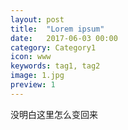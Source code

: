 ```yaml
---
layout: post
title:  "Lorem ipsum"
date:   2017-06-03 00:00
category: Category1
icon: www
keywords: tag1, tag2
image: 1.jpg
preview: 1
---
```


没明白这里怎么变回来